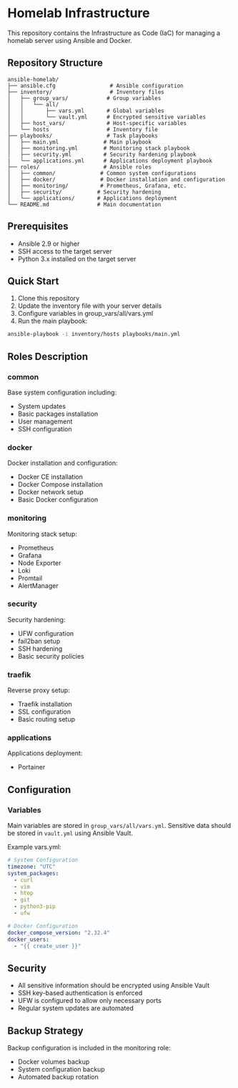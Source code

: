 # Homelab Infrastructure

This repository contains the Infrastructure as Code (IaC) for managing a homelab server using Ansible and Docker.

## Repository Structure
```
ansible-homelab/
├── ansible.cfg                 # Ansible configuration
├── inventory/                  # Inventory files
│   ├── group_vars/            # Group variables
│   │   └── all/
│   │       ├── vars.yml       # Global variables
│   │       └── vault.yml      # Encrypted sensitive variables
│   ├── host_vars/             # Host-specific variables
│   └── hosts                  # Inventory file
├── playbooks/                 # Task playbooks
│   ├── main.yml              # Main playbook
│   ├── monitoring.yml        # Monitoring stack playbook
│   ├── security.yml          # Security hardening playbook
|   └── applications.yml      # Applications deployment playbook
├── roles/                    # Ansible roles
│   ├── common/              # Common system configurations
│   ├── docker/              # Docker installation and configuration
│   ├── monitoring/          # Prometheus, Grafana, etc.
│   ├── security/           # Security hardening
│   └── applications/       # Applications deployment
└── README.md               # Main documentation
```

## Prerequisites

- Ansible 2.9 or higher
- SSH access to the target server
- Python 3.x installed on the target server

## Quick Start

1. Clone this repository
2. Update the inventory file with your server details
3. Configure variables in group_vars/all/vars.yml
4. Run the main playbook:
```bash
ansible-playbook -i inventory/hosts playbooks/main.yml
```

## Roles Description

### common
Base system configuration including:
- System updates
- Basic packages installation
- User management
- SSH configuration

### docker
Docker installation and configuration:
- Docker CE installation
- Docker Compose installation
- Docker network setup
- Basic Docker configuration

### monitoring
Monitoring stack setup:
- Prometheus
- Grafana
- Node Exporter
- Loki
- Promtail
- AlertManager

### security
Security hardening:
- UFW configuration
- fail2ban setup
- SSH hardening
- Basic security policies

### traefik
Reverse proxy setup:
- Traefik installation
- SSL configuration
- Basic routing setup

### applications
Applications deployment:
- Portainer

## Configuration

### Variables
Main variables are stored in `group_vars/all/vars.yml`. Sensitive data should be stored in `vault.yml` using Ansible Vault.

Example vars.yml:
```yaml
# System Configuration
timezone: "UTC"
system_packages:
  - curl
  - vim
  - htop
  - git
  - python3-pip
  - ufw

# Docker Configuration
docker_compose_version: "2.32.4"
docker_users:
  - "{{ create_user }}"
```

## Security

- All sensitive information should be encrypted using Ansible Vault
- SSH key-based authentication is enforced
- UFW is configured to allow only necessary ports
- Regular system updates are automated

## Backup Strategy

Backup configuration is included in the monitoring role:
- Docker volumes backup
- System configuration backup
- Automated backup rotation
